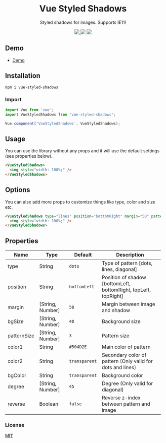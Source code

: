 <h1 align="center">Vue Styled Shadows</h1>
<p align="center">
Styled shadows for images. Supports IE11!
</p>

<p align="center">
<a href="https://www.npmjs.com/package/vue-styled-shadows"><img src="https://img.shields.io/npm/v/vue-styled-shadows.svg?style=flat-square"/> <img src="https://img.shields.io/npm/dt/vue-styled-shadows.svg?style=flat-square"/></a> <a href="https://vuejs.org/"><img src="https://img.shields.io/badge/vue-2.x-brightgreen.svg?style=flat-square"/></a>
</p>

<!-- <p align="center">
<img src="./vue-toggles.jpg" alt="Vue Toggles Logo"/>
</p> -->

## Demo

- [Demo](https://vue-styled-shadows.netlify.app/)
  <!-- - [CodeSandbox](https://codesandbox.io/s/vue-toggles-mkkp4?file=/src/App.vue) -->

## Installation

```
npm i vue-styled-shadows
```

### Import

```javascript
import Vue from 'vue';
import VueStyledShadows from 'vue-styled-shadows';

Vue.component('VueStyledShadows', VueStyledShadows);
```

## Usage

You can use the library without any props and it will use the default settings (see properties below).

```html
<VueStyledShadows>
  <img style="width: 100%;" />
</VueStyledShadows>
```

## Options

You can also add more props to customize things like type, color and size etc.

```html
<VueStyledShadows type="lines" position="bottomRight" margin="50" patternSize="3">
  <img style="width: 100%;" />
</VueStyledShadows>
```

## Properties

| Name        | Type             | Default       | Description                                                     |
| ----------- | ---------------- | ------------- | --------------------------------------------------------------- |
| type        | String           | `dots`        | Type of pattern [dots, lines, diagonal]                         |
| position    | String           | `bottomLeft`  | Position of shadow [bottomLeft, bottomRight, topLeft, topRight] |
| margin      | [String, Number] | `50`          | Margin between image and shadow                                 |
| bgSize      | [String, Number] | `40`          | Background size                                                 |
| patternSize | [String, Number] | `3`           | Pattern size                                                    |
| color1      | String           | `#504D2E`     | Main color of pattern                                           |
| color2      | String           | `transparent` | Secondary color of pattern (Only valid for dots and lines)      |
| bgColor     | String           | `transparent` | Background color                                                |
| degree      | [String, Number] | `45`          | Degree (Only valid for diagonal)                                |
| reverse     | Boolean          | `false`       | Reverse z-index between pattern and image                       |

### License

[MIT](http://opensource.org/licenses/MIT)
